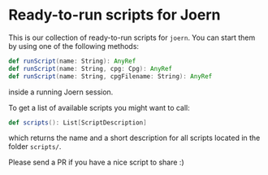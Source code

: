 Ready-to-run scripts for Joern
===============================

This is our collection of ready-to-run scripts for `joern`.
You can start them by using one of the following methods:

```scala
def runScript(name: String): AnyRef
def runScript(name: String, cpg: Cpg): AnyRef
def runScript(name: String, cpgFilename: String): AnyRef
```

inside a running Joern session.

To get a list of available scripts you might want to call:

```scala
def scripts(): List[ScriptDescription]
```

which returns the name and a short description for all scripts located in the folder `scripts/`.

Please send a PR if you have a nice script to share :)
